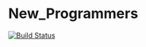 # New_Programmers

[![Build Status](https://travis-ci.org/DenShab/New_Programmers.svg?branch=master)](https://travis-ci.org/DenShab/New_Programmers)

